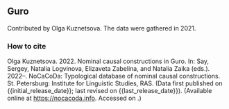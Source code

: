 ## Guro

Contributed by Olga Kuznetsova. The data were gathered in 2021.

### How to cite

Olga Kuznetsova. 2022. Nominal causal constructions in Guro. In: Say, Sergey, Natalia Logvinova,
Elizaveta Zabelina, and Natalia Zaika (eds.). 2022–. NoCaCoDa: Typological database of nominal causal constructions.
St. Petersburg: Institute for Linguistic Studies, RAS. (Data first published on {{initial_release_date}};
last revised on {{last_release_date}}). (Available online at https://nocacoda.info. Accessed on <span class="today-span"></span>.)
